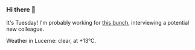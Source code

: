 ### Hi there :wave:

It's Tuesday! I'm probably working for [this bunch](https://github.com/kohofinancial), interviewing a potential new colleague.

Weather in Lucerne: clear, at +13°C.
